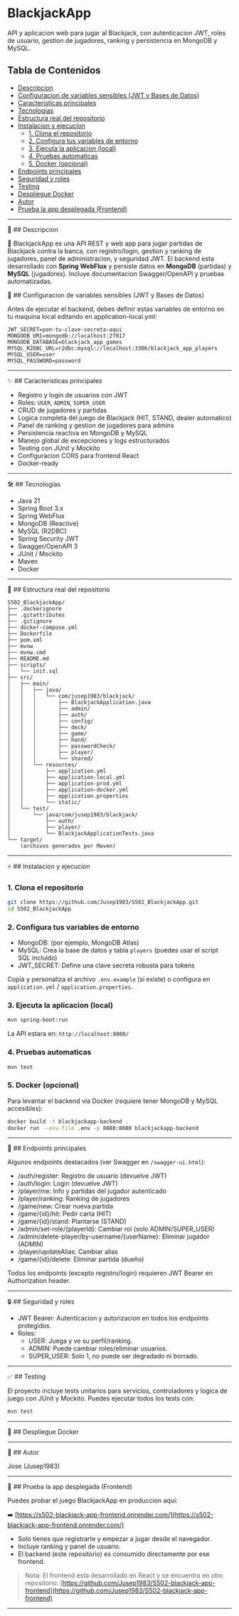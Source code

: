 # BlackjackApp

API y aplicacion web para jugar al Blackjack, con autenticacion JWT, roles de usuario, gestion de jugadores, ranking y persistencia en MongoDB y MySQL.

## Tabla de Contenidos

- [Descripcion](#descripcion)
- [Configuracion de variables sensibles (JWT y Bases de Datos)](#configuracion-de-variables-sensibles-jwt-y-bases-de-datos)
- [Caracteristicas principales](#caracteristicas-principales)
- [Tecnologias](#tecnologias)
- [Estructura real del repositorio](#estructura-real-del-repositorio)
- [Instalacion y ejecucion](#instalacion-y-ejecucion)
  - [1. Clona el repositorio](#1-clona-el-repositorio)
  - [2. Configura tus variables de entorno](#2-configura-tus-variables-de-entorno)
  - [3. Ejecuta la aplicacion (local)](#3-ejecuta-la-aplicacion-local)
  - [4. Pruebas automaticas](#4-pruebas-automaticas)
  - [5. Docker (opcional)](#5-docker-opcional)
- [Endpoints principales](#endpoints-principales)
- [Seguridad y roles](#seguridad-y-roles)
- [Testing](#testing)
- [Despliegue Docker](#despliegue-docker)
- [Autor](#autor)
- [Prueba la app desplegada (Frontend)](#prueba-la-app-desplegada-frontend)

---

📝 ## Descripcion

📝 BlackjackApp es una API REST y web app para jugar partidas de Blackjack contra la banca, con registro/login, gestion y ranking de jugadores, panel de administracion, y seguridad JWT. El backend esta desarrollado con **Spring WebFlux** y persiste datos en **MongoDB** (partidas) y **MySQL** (jugadores). Incluye documentacion Swagger/OpenAPI y pruebas automatizadas.

🔐 ## Configuracion de variables sensibles (JWT y Bases de Datos)

Antes de ejecutar el backend, debes definir estas variables de entorno en tu maquina local editando en application-local.yml:

```
JWT_SECRET=pon-tu-clave-secreta-aqui
MONGODB_URI=mongodb://localhost:27017
MONGODB_DATABASE=blackjack_app_games
MYSQL_R2DBC_URL=r2dbc:mysql://localhost:3306/blackjack_app_players
MYSQL_USER=user
MYSQL_PASSWORD=password
```

---

✨ ## Caracteristicas principales

- Registro y login de usuarios con JWT
- Roles: `USER`, `ADMIN`, `SUPER_USER`
- CRUD de jugadores y partidas
- Logica completa del juego de Blackjack (HIT, STAND, dealer automatico)
- Panel de ranking y gestion de jugadores para admins
- Persistencia reactiva en MongoDB y MySQL
- Manejo global de excepciones y logs estructurados
- Testing con JUnit y Mockito
- Configuracion CORS para frontend React
- Docker-ready

---

🛠️ ## Tecnologias

- Java 21
- Spring Boot 3.x
- Spring WebFlux
- MongoDB (Reactive)
- MySQL (R2DBC)
- Spring Security JWT
- Swagger/OpenAPI 3
- JUnit / Mockito
- Maven
- Docker

---

📂 ## Estructura real del repositorio

```
S502_BlackjackApp/
├── .dockerignore
├── .gitattributes
├── .gitignore
├── docker-compose.yml
├── Dockerfile
├── pom.xml
├── mvnw
├── mvnw.cmd
├── README.md
├── scripts/
│   └── init.sql
├── src/
│   ├── main/
│   │   ├── java/
│   │   │   └── com/jusep1983/blackjack/
│   │   │       ├── BlackjackApplication.java
│   │   │       ├── admin/
│   │   │       ├── auth/
│   │   │       ├── config/
│   │   │       ├── deck/
│   │   │       ├── game/
│   │   │       ├── hand/
│   │   │       ├── passwordCheck/
│   │   │       ├── player/
│   │   │       └── shared/
│   │   └── resources/
│   │       ├── application.yml
│   │       ├── application-local.yml
│   │       ├── application-prod.yml
│   │       ├── application-docker.yml
│   │       ├── application.properties
│   │       └── static/
│   └── test/
│       └── java/com/jusep1983/blackjack/
│           ├── auth/
│           ├── player/
│           └── BlackjackApplicationTests.java
└── target/
    (archivos generados por Maven)
```

---

⚡ ## Instalacion y ejecucion

### 1. Clona el repositorio

```bash
git clone https://github.com/Jusep1983/S502_BlackjackApp.git
cd S502_BlackjackApp
```

### 2. Configura tus variables de entorno

- MongoDB: (por ejemplo, MongoDB Atlas)
- MySQL: Crea la base de datos y tabla `players` (puedes usar el script SQL incluido)
- JWT\_SECRET: Define una clave secreta robusta para tokens

Copia y personaliza el archivo `.env.example` (si existe) o configura en `application.yml` / `application.properties`.

### 3. Ejecuta la aplicacion (local)

```bash
mvn spring-boot:run
```

La API estara en: `http://localhost:8080/`

### 4. Pruebas automaticas

```bash
mvn test
```

### 5. Docker (opcional)

Para levantar el backend via Docker (requiere tener MongoDB y MySQL accesibles):

```bash
docker build -t blackjackapp-backend .
docker run --env-file .env -p 8080:8080 blackjackapp-backend
```

---

🔗 ## Endpoints principales

Algunos endpoints destacados (ver Swagger en `/swagger-ui.html`):

- /auth/register: Registro de usuario (devuelve JWT)
- /auth/login: Login (devuelve JWT)
- /player/me: Info y partidas del jugador autenticado
- /player/ranking: Ranking de jugadores
- /game/new: Crear nueva partida
- /game/{id}/hit: Pedir carta (HIT)
- /game/{id}/stand: Plantarse (STAND)
- /admin/set-role/{playerId}: Cambiar rol (solo ADMIN/SUPER\_USER)
- /admin/delete-player/by-username/{userName}: Eliminar jugador (ADMIN)
- /player/updateAlias: Cambiar alias
- /game/{id}/delete: Eliminar partida (dueño)

Todos los endpoints (excepto registro/login) requieren JWT Bearer en Authorization header.

---

🔒 ## Seguridad y roles

- JWT Bearer: Autenticacion y autorizacion en todos los endpoints protegidos.
- Roles:
  - USER: Juega y ve su perfil/ranking.
  - ADMIN: Puede cambiar roles/eliminar usuarios.
  - SUPER\_USER: Solo 1, no puede ser degradado ni borrado.

---

✅ ## Testing

El proyecto incluye tests unitarios para servicios, controladores y logica de juego con JUnit y Mockito. Puedes ejecutar todos los tests con:

```bash
mvn test
```

---

🐳 ## Despliegue Docker

---

👤 ## Autor

Jose (Jusep1983)

---

🚀 ## Prueba la app desplegada (Frontend)

Puedes probar el juego BlackjackApp en produccion aqui:

➡️ [https://s502-blackjack-app-frontend.onrender.com/](https://s502-blackjack-app-frontend.onrender.com/)

- Solo tienes que registrarte y empezar a jugar desde el navegador.
- Incluye ranking y panel de usuario.
- El backend (este repositorio) es consumido directamente por ese frontend.

> Nota: El frontend esta desarrollado en React y se encuentra en otro repositorio: [https://github.com/Jusep1983/S502-blackjack-app-frontend](https://github.com/Jusep1983/S502-blackjack-app-frontend)

---

